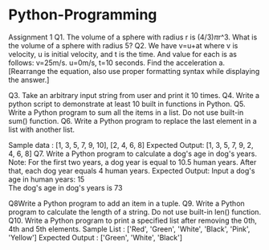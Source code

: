 # Python-Programming
Assignment 1
Q1. The volume of a sphere with radius r is (4/3)*π*r^3. What is the volume of a sphere with radius 5?
Q2. We have v=u+at where v is velocity, u is initial velocity, and t is the time. And value for each is as follows: v=25m/s. u=0m/s, t=10 seconds. Find the acceleration a. [Rearrange the equation, also use proper formatting syntax while displaying the answer.]

Q3. Take an arbitrary input string from user and print it 10 times.
Q4. Write a python script to demonstrate at least 10 built in functions in Python.
Q5. Write a Python program to sum all the items in a list. Do not use built-in sum() function.
Q6. Write a Python program to replace the last element in a list with another list.

Sample data : [1, 3, 5, 7, 9, 10], [2, 4, 6, 8]
Expected Output: [1, 3, 5, 7, 9, 2, 4, 6, 8]
Q7. Write a Python program to calculate a dog's age in dog's years. 
Note: For the first two years, a dog year is equal to 10.5 human years. After that, each  dog year equals 4 human years. 
Expected Output: 
Input a dog's age in human years: 15  
The dog's age in dog's years is 73 

Q8Write a Python program to add an item in a tuple.
Q9. Write a Python program to calculate the length of a string. Do not use built-in len() function.
Q10. Write a Python program to print a specified list after removing the 0th, 4th and 5th elements. Sample List : ['Red', 'Green', 'White', 'Black', 'Pink', 'Yellow'] 
Expected Output : ['Green', 'White', 'Black']


